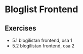 # Bloglist Frontend

## Exercises
* 5.1 blogilistan frontend, osa 1
* 5.2 blogilistan frontend, osa 2